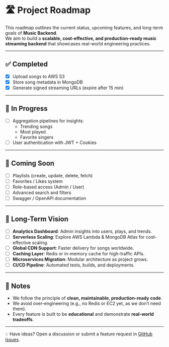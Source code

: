 # 🛣️ Project Roadmap

This roadmap outlines the current status, upcoming features, and long-term goals of **Music Backend**.  
We aim to build a **scalable, cost-effective, and production-ready music streaming backend** that showcases real-world engineering practices.

---

## ✅ Completed
- [x] Upload songs to AWS S3  
- [x] Store song metadata in MongoDB  
- [x] Generate signed streaming URLs (expire after 15 min)  

---

## 🔄 In Progress
- [ ] Aggregation pipelines for insights:  
  - Trending songs  
  - Most played  
  - Favorite singers  
- [ ] User authentication with JWT + Cookies  

---

## 🚀 Coming Soon
- [ ] Playlists (create, update, delete, fetch)  
- [ ] Favorites / Likes system  
- [ ] Role-based access (Admin / User)  
- [ ] Advanced search and filters  
- [ ] Swagger / OpenAPI documentation  

---

## 🎯 Long-Term Vision
- [ ] **Analytics Dashboard**: Admin insights into users, plays, and trends.  
- [ ] **Serverless Scaling**: Explore AWS Lambda & MongoDB Atlas for cost-effective scaling.  
- [ ] **Global CDN Support**: Faster delivery for songs worldwide.  
- [ ] **Caching Layer**: Redis or in-memory cache for high-traffic APIs.  
- [ ] **Microservices Migration**: Modular architecture as project grows.  
- [ ] **CI/CD Pipeline**: Automated tests, builds, and deployments.  

---

## 📌 Notes
- We follow the principle of **clean, maintainable, production-ready code**.  
- We avoid over-engineering (e.g., no Redis or EC2 yet, as we don’t need them).  
- Every feature is built to be **educational** and demonstrate **real-world tradeoffs**.  

---

💡 Have ideas? Open a discussion or submit a feature request in [GitHub Issues](../../issues).
